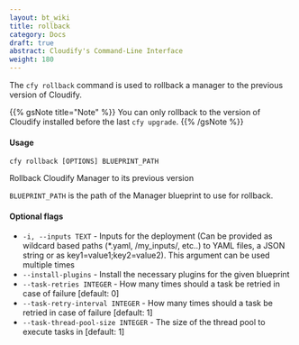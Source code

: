 ```yaml
---
layout: bt_wiki
title: rollback
category: Docs
draft: true
abstract: Cloudify's Command-Line Interface
weight: 180
---
```


The `cfy rollback` command is used to rollback a manager to the previous version of Cloudify.

{{% gsNote title="Note" %}}
You can only rollback to the version of Cloudify installed before the last `cfy upgrade`.
{{% /gsNote %}}


#### Usage 
`cfy rollback [OPTIONS] BLUEPRINT_PATH`

Rollback Cloudify Manager to its previous version

`BLUEPRINT_PATH` is the path of the Manager blueprint to use for rollback.

#### Optional flags

*  `-i, --inputs TEXT` - 
						Inputs for the deployment (Can be provided
                        as wildcard based paths (*.yaml,
                        /my_inputs/, etc..) to YAML files, a JSON
                        string or as key1=value1;key2=value2). This
                        argument can be used multiple times
*  `--install-plugins` - 
						Install the necessary plugins for the given blueprint
*  `--task-retries INTEGER` - 
						How many times should a task be retried in
                        case of failure [default: 0]
*  `--task-retry-interval INTEGER` - 
						How many times should a task be retried in
                        case of failure [default: 1]
*  `--task-thread-pool-size INTEGER` - 
						The size of the thread pool to execute tasks
                        in [default: 1]
